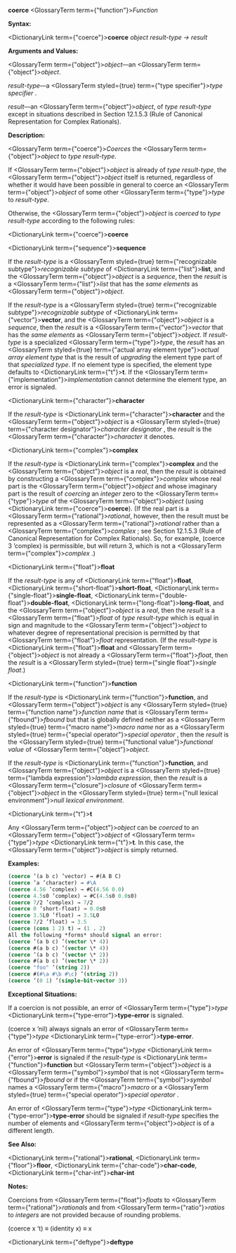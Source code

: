 **coerce** <GlossaryTerm  term={"function"}><i>Function</i></GlossaryTerm> 



**Syntax:** 



<DictionaryLink  term={"coerce"}><b>coerce</b></DictionaryLink> *object result-type → result* 



**Arguments and Values:** 



<GlossaryTerm  term={"object"}><i>object</i></GlossaryTerm>—an <GlossaryTerm  term={"object"}><i>object</i></GlossaryTerm>. 



*result-type*—a <GlossaryTerm styled={true} term={"type specifier"}><i>type specifier</i></GlossaryTerm> . 



*result*—an <GlossaryTerm  term={"object"}><i>object</i></GlossaryTerm>, of *type result-type* except in situations described in Section 12.1.5.3 (Rule of Canonical Representation for Complex Rationals). 



**Description:** 



<GlossaryTerm  term={"coerce"}><i>Coerces</i></GlossaryTerm> the <GlossaryTerm  term={"object"}><i>object</i></GlossaryTerm> to *type result-type*. 



If <GlossaryTerm  term={"object"}><i>object</i></GlossaryTerm> is already of *type result-type*, the <GlossaryTerm  term={"object"}><i>object</i></GlossaryTerm> itself is returned, regardless of whether it would have been possible in general to coerce an <GlossaryTerm  term={"object"}><i>object</i></GlossaryTerm> of some other <GlossaryTerm  term={"type"}><i>type</i></GlossaryTerm> to *result-type*. 



Otherwise, the <GlossaryTerm  term={"object"}><i>object</i></GlossaryTerm> is *coerced* to *type result-type* according to the following rules: 











<DictionaryLink  term={"coerce"}><b>coerce</b></DictionaryLink> 



<DictionaryLink  term={"sequence"}><b>sequence</b></DictionaryLink> 



If the *result-type* is a <GlossaryTerm styled={true} term={"recognizable subtype"}><i>recognizable subtype</i></GlossaryTerm> of <DictionaryLink  term={"list"}><b>list</b></DictionaryLink>, and the <GlossaryTerm  term={"object"}><i>object</i></GlossaryTerm> is a *sequence*, then the *result* is a <GlossaryTerm  term={"list"}><i>list</i></GlossaryTerm> that has the *same elements* as <GlossaryTerm  term={"object"}><i>object</i></GlossaryTerm>. 



If the *result-type* is a <GlossaryTerm styled={true} term={"recognizable subtype"}><i>recognizable subtype</i></GlossaryTerm> of <DictionaryLink  term={"vector"}><b>vector</b></DictionaryLink>, and the <GlossaryTerm  term={"object"}><i>object</i></GlossaryTerm> is a *sequence*, then the *result* is a <GlossaryTerm  term={"vector"}><i>vector</i></GlossaryTerm> that has the *same elements* as <GlossaryTerm  term={"object"}><i>object</i></GlossaryTerm>. If *result-type* is a specialized <GlossaryTerm  term={"type"}><i>type</i></GlossaryTerm>, the *result* has an <GlossaryTerm styled={true} term={"actual array element type"}><i>actual array element type</i></GlossaryTerm> that is the result of *upgrading* the element type part of that *specialized type*. If no element type is specified, the element type defaults to <DictionaryLink  term={"t"}><b>t</b></DictionaryLink>. If the <GlossaryTerm  term={"implementation"}><i>implementation</i></GlossaryTerm> cannot determine the element type, an error is signaled. 



<DictionaryLink  term={"character"}><b>character</b></DictionaryLink> 



If the *result-type* is <DictionaryLink  term={"character"}><b>character</b></DictionaryLink> and the <GlossaryTerm  term={"object"}><i>object</i></GlossaryTerm> is a <GlossaryTerm styled={true} term={"character designator"}><i>character designator</i></GlossaryTerm> , the *result* is the <GlossaryTerm  term={"character"}><i>character</i></GlossaryTerm> it denotes. 



<DictionaryLink  term={"complex"}><b>complex</b></DictionaryLink> 



If the *result-type* is <DictionaryLink  term={"complex"}><b>complex</b></DictionaryLink> and the <GlossaryTerm  term={"object"}><i>object</i></GlossaryTerm> is a *real*, then the *result* is obtained by constructing a <GlossaryTerm  term={"complex"}><i>complex</i></GlossaryTerm> whose real part is the <GlossaryTerm  term={"object"}><i>object</i></GlossaryTerm> and whose imaginary part is the result of *coercing* an *integer* zero to the <GlossaryTerm  term={"type"}><i>type</i></GlossaryTerm> of the <GlossaryTerm  term={"object"}><i>object</i></GlossaryTerm> (using <DictionaryLink  term={"coerce"}><b>coerce</b></DictionaryLink>). (If the real part is a <GlossaryTerm  term={"rational"}><i>rational</i></GlossaryTerm>, however, then the result must be represented as a <GlossaryTerm  term={"rational"}><i>rational</i></GlossaryTerm> rather than a <GlossaryTerm  term={"complex"}><i>complex</i></GlossaryTerm> ; see Section 12.1.5.3 (Rule of Canonical Representation for Complex Rationals). So, for example, (coerce 3 ’complex) is permissible, but will return 3, which is not a <GlossaryTerm  term={"complex"}><i>complex</i></GlossaryTerm> .) 



<DictionaryLink  term={"float"}><b>float</b></DictionaryLink> 



If the *result-type* is any of <DictionaryLink  term={"float"}><b>float</b></DictionaryLink>, <DictionaryLink  term={"short-float"}><b>short-float</b></DictionaryLink>, <DictionaryLink  term={"single-float"}><b>single-float</b></DictionaryLink>, <DictionaryLink  term={"double-float"}><b>double-float</b></DictionaryLink>, <DictionaryLink  term={"long-float"}><b>long-float</b></DictionaryLink>, and the <GlossaryTerm  term={"object"}><i>object</i></GlossaryTerm> is a *real*, then the *result* is a <GlossaryTerm  term={"float"}><i>float</i></GlossaryTerm> of *type result-type* which is equal in sign and magnitude to the <GlossaryTerm  term={"object"}><i>object</i></GlossaryTerm> to whatever degree of representational precision is permitted by that <GlossaryTerm  term={"float"}><i>float</i></GlossaryTerm> representation. (If the *result-type* is <DictionaryLink  term={"float"}><b>float</b></DictionaryLink> and <GlossaryTerm  term={"object"}><i>object</i></GlossaryTerm> is not already a <GlossaryTerm  term={"float"}><i>float</i></GlossaryTerm>, then the *result* is a <GlossaryTerm styled={true} term={"single float"}><i>single float</i></GlossaryTerm>.) 



<DictionaryLink  term={"function"}><b>function</b></DictionaryLink> 



If the *result-type* is <DictionaryLink  term={"function"}><b>function</b></DictionaryLink>, and <GlossaryTerm  term={"object"}><i>object</i></GlossaryTerm> is any <GlossaryTerm styled={true} term={"function name"}><i>function name</i></GlossaryTerm> that is <GlossaryTerm  term={"fbound"}><i>fbound</i></GlossaryTerm> but that is globally defined neither as a <GlossaryTerm styled={true} term={"macro name"}><i>macro name</i></GlossaryTerm> nor as a <GlossaryTerm styled={true} term={"special operator"}><i>special operator</i></GlossaryTerm> , then the *result* is the <GlossaryTerm styled={true} term={"functional value"}><i>functional value</i></GlossaryTerm> of <GlossaryTerm  term={"object"}><i>object</i></GlossaryTerm>. 



If the *result-type* is <DictionaryLink  term={"function"}><b>function</b></DictionaryLink>, and <GlossaryTerm  term={"object"}><i>object</i></GlossaryTerm> is a <GlossaryTerm styled={true} term={"lambda expression"}><i>lambda expression</i></GlossaryTerm>, then the *result* is a <GlossaryTerm  term={"closure"}><i>closure</i></GlossaryTerm> of <GlossaryTerm  term={"object"}><i>object</i></GlossaryTerm> in the <GlossaryTerm styled={true} term={"null lexical environment"}><i>null lexical environment</i></GlossaryTerm>. 



<DictionaryLink  term={"t"}><b>t</b></DictionaryLink> 



Any <GlossaryTerm  term={"object"}><i>object</i></GlossaryTerm> can be *coerced* to an <GlossaryTerm  term={"object"}><i>object</i></GlossaryTerm> of <GlossaryTerm  term={"type"}><i>type</i></GlossaryTerm> <DictionaryLink  term={"t"}><b>t</b></DictionaryLink>. In this case, the <GlossaryTerm  term={"object"}><i>object</i></GlossaryTerm> is simply returned. 

**Examples:**
```lisp
(coerce ’(a b c) ’vector) → #(A B C)  
(coerce ’a ’character) → #\A 
(coerce 4.56 ’complex) → #C(4.56 0.0) 
(coerce 4.5s0 ’complex) → #C(4.5s0 0.0s0) 
(coerce 7/2 ’complex) → 7/2 
(coerce 0 ’short-float) → 0.0s0 
(coerce 3.5L0 ’float) → 3.5L0 
(coerce 7/2 ’float) → 3.5 
(coerce (cons 1 2) t) → (1 . 2) 
All the following *forms* should signal an error: 
(coerce ’(a b c) ’(vector \* 4)) 
(coerce #(a b c) ’(vector \* 4)) 
(coerce ’(a b c) ’(vector \* 2)) 
(coerce #(a b c) ’(vector \* 2)) 
(coerce "foo" ’(string 2)) 
(coerce #(#\a #\b #\c) ’(string 2)) 
(coerce ’(0 1) ’(simple-bit-vector 3)) 
```
**Exceptional Situations:** 



If a coercion is not possible, an error of <GlossaryTerm  term={"type"}><i>type</i></GlossaryTerm> <DictionaryLink  term={"type-error"}><b>type-error</b></DictionaryLink> is signaled. 



(coerce x ’nil) always signals an error of <GlossaryTerm  term={"type"}><i>type</i></GlossaryTerm> <DictionaryLink  term={"type-error"}><b>type-error</b></DictionaryLink>. 



An error of <GlossaryTerm  term={"type"}><i>type</i></GlossaryTerm> <DictionaryLink  term={"error"}><b>error</b></DictionaryLink> is signaled if the *result-type* is <DictionaryLink  term={"function"}><b>function</b></DictionaryLink> but <GlossaryTerm  term={"object"}><i>object</i></GlossaryTerm> is a <GlossaryTerm  term={"symbol"}><i>symbol</i></GlossaryTerm> that is not <GlossaryTerm  term={"fbound"}><i>fbound</i></GlossaryTerm> or if the <GlossaryTerm  term={"symbol"}><i>symbol</i></GlossaryTerm> names a <GlossaryTerm  term={"macro"}><i>macro</i></GlossaryTerm> or a <GlossaryTerm styled={true} term={"special operator"}><i>special operator</i></GlossaryTerm> . 



An error of <GlossaryTerm  term={"type"}><i>type</i></GlossaryTerm> <DictionaryLink  term={"type-error"}><b>type-error</b></DictionaryLink> should be signaled if *result-type* specifies the number of elements and <GlossaryTerm  term={"object"}><i>object</i></GlossaryTerm> is of a different length. 



**See Also:** 



<DictionaryLink  term={"rational"}><b>rational</b></DictionaryLink>, <DictionaryLink  term={"floor"}><b>floor</b></DictionaryLink>, <DictionaryLink  term={"char-code"}><b>char-code</b></DictionaryLink>, <DictionaryLink  term={"char-int"}><b>char-int</b></DictionaryLink> 



**Notes:** 



Coercions from <GlossaryTerm  term={"float"}><i>floats</i></GlossaryTerm> to <GlossaryTerm  term={"rational"}><i>rationals</i></GlossaryTerm> and from <GlossaryTerm  term={"ratio"}><i>ratios</i></GlossaryTerm> to *integers* are not provided because of rounding problems. 



(coerce x ’t) *≡* (identity x) *≡* x  







<DictionaryLink  term={"deftype"}><b>deftype</b></DictionaryLink> 



